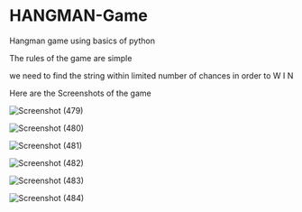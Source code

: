 # HANGMAN-Game
Hangman game using basics of python

The rules of the game are simple

we need to find the string within limited number of chances in order to W I N

Here are the Screenshots of the game

![Screenshot (479)](https://user-images.githubusercontent.com/107743752/210434531-886d8b6e-60ad-462f-aea7-c7b5db8b5c5b.png)

![Screenshot (480)](https://user-images.githubusercontent.com/107743752/210434552-83bdde96-24f7-49c4-9278-eb5bb1f8fca3.png)

![Screenshot (481)](https://user-images.githubusercontent.com/107743752/210434570-9e53f37b-9c83-4ec3-bb78-531007ebae6b.png)

![Screenshot (482)](https://user-images.githubusercontent.com/107743752/210434600-1c2fd174-9603-4c87-8d42-47d241490962.png)

![Screenshot (483)](https://user-images.githubusercontent.com/107743752/210434621-017234c0-9793-4600-97ba-c6062c46f7c6.png)

![Screenshot (484)](https://user-images.githubusercontent.com/107743752/210434640-b5774209-03b3-42e1-8947-e1f5431b509c.png)
